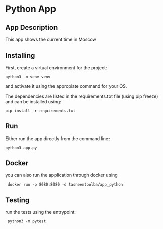 # Python App

## App Description

This app shows the current time in Moscow

## Installing 

First, create a virtual environment for the project:

`python3 -m venv venv`

and activate it using the appropiate command for your OS.

The dependencies are listed in the requirements.txt file (using pip freeze) and can be installed using:

`pip install -r requirements.txt`

## Run

Either run the app directly from the command line:

`python3 app.py`

## Docker

you can also run the application through docker using 

```
 docker run -p 8080:8080 -d tasneemtoolba/app_python
```

## Testing 

run the tests using the entrypoint:

```
 python3 -m pytest
```